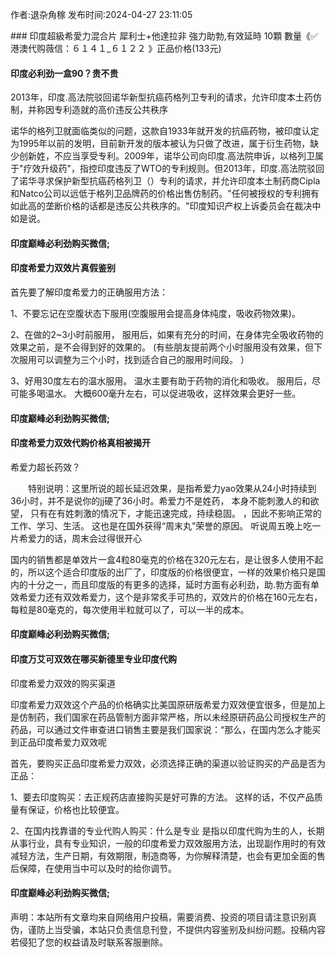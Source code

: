 <p>作者:退杂角稼 发布时间:2024-04-27 23:11:05</p>
### 印度超級希愛力混合片 犀利士+他達拉非 強力助勃,有效延時 10顆 數量《✅港澳代购薇信：６１４１_６１２２ 》正品价格(133元)
									<h4>印度必利劲一盒90？贵不贵</h4><p>2013年，印度.高法院驳回诺华新型抗癌药格列卫专利的请求，允许印度本土药仿制，并称因专利造就的高价违反公共秩序</p><p>诺华的格列卫就面临类似的问题，这款自1933年就开发的抗癌药物，被印度认定为1995年以前的发明，目前新开发的版本被认为只做了改进，属于衍生药物，缺少创新姓，不应当享受专利。2009年，诺华公司向印度.高法院申诉，以格列卫属于"疗效升级药"，指控印度违反了WTO的专利规则。但2013年，印度.高法院驳回了诺华寻求保护新型抗癌药格列卫（）专利的请求，并允许印度本土制药商Cipla和Natco公司以远低于格列卫品牌药的价格出售仿制药。"任何被授权的专利拥有如此高的垄断价格的话都是违反公共秩序的。"印度知识产权上诉委员会在裁决中如是说。</p><p></p><h4>	印度巅峰必利劲购买微信;</h4><p></p><h4>印度希爱力双效片真假鉴别</h4><p>首先要了解印度希爱力的正确服用方法：</p><p>1、不要忘记在空腹状态下服用(空腹服用会提高身体纯度，吸收药物效果)。</p><p> 2、在做的2~3小时前服用， 服用后，如果有充分的时间，在身体完全吸收药物的效果之前，是不会得到好的效果的。 (有些朋友提前两个小时服用没有效果，但下次服用可以调整为三个小时，找到适合自己的服用时间段。 ）</p><p> 3、好用30度左右的温水服用。 温水主要有助于药物的消化和吸收。 服用后，尽可能多喝温水。 大概600毫升左右，可以促进吸收，这样效果会更好一些。</p><p></p><h4>	印度巅峰必利劲购买微信;</h4><p></p><h4>印度希爱力双效代购价格真相被揭开</h4><p>希爱力超长药效？</p><p>　　特别说明：这里所说的超长延迟效果，是指希爱力yao效果从24小时持续到36小时，并不是说你的jj硬了36小时。希爱力不是姓药， 本身不能刺激人的和欲望， 只有在有姓刺激的情况下，才能迅速完成，持续稳固。 ，因此不影响正常的工作、学习、生活。 这也是在国外获得“周末丸”荣誉的原因。 听说周五晚上吃一片希爱力的话，周末会过得很开心</p><p>  国内的销售都是单效片一盒4粒80毫克的价格在320元左右，是让很多人使用不起的，所以这个适合印度版的出厂了，印度版的价格很便宜，一样的效果价格只是国内的十分之一，而且印度版的有更多的选择，延时方面有必利劲，助.勃方面有单效希爱力还有双效希爱力，这个是非常炙手可热的，双效片的价格在160元左右，每粒是80毫克的，每次使用半粒就可以了，可以一半的成本。</p><p></p><h4>	印度巅峰必利劲购买微信;</h4><p></p><h4>印度万艾可双效在哪买新德里专业印度代购</h4><p>印度希爱力双效的购买渠道</p><p>印度希爱力双效这个产品的价格确实比美国原研版希爱力双效便宜很多，但是加上是仿制药，我们国家在药品管制方面非常严格，所以未经原研药品公司授权生产的药品，可以通过文件审查进口销售主要是我们国家说：“那么，在国内怎么才能买到正品印度希爱力双效呢</p><p>首先，要购买正品印度希爱力双效，必须选择正确的渠道以验证购买的产品是否为正品：</p><p>1、要去印度购买：去正规药店直接购买是好可靠的方法。 这样的话，不仅产品质量有保证，价格也比较便宜。</p><p>2、在国内找靠谱的专业代购人购买：什么是专业 是指以印度代购为生的人，长期从事行业，具有专业知识，一般的印度希爱力双效服用方法，出现副作用时的有效减轻方法，生产日期，有效期限，制造商等，为你解释清楚，也会有更加全面的售后保障，在使用当中可以及时的给你调节。</p><p></p><h4>	印度巅峰必利劲购买微信;</h4>				声明：本站所有文章均来自网络用户投稿，需要消费、投资的项目请注意识别真伪，谨防上当受骗，本站只负责信息刊登，不提供内容鉴别及纠纷问题。投稿内容若侵犯了您的权益请及时联系客服删除。				
